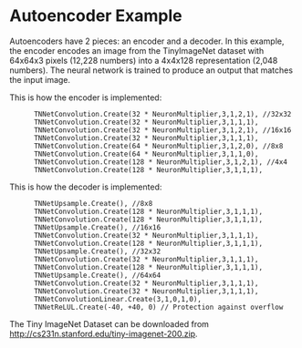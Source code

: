 # Autoencoder Example
Autoencoders have 2 pieces: an encoder and a decoder. In this example, the encoder encodes an image
from the TinyImageNet dataset with 64x64x3 pixels (12,228 numbers) into a 4x4x128 representation (2,048 numbers). The neural network
is trained to produce an output that matches the input image.

This is how the encoder is implemented:
```
      TNNetConvolution.Create(32 * NeuronMultiplier,3,1,2,1), //32x32
      TNNetConvolution.Create(32 * NeuronMultiplier,3,1,1,1),
      TNNetConvolution.Create(32 * NeuronMultiplier,3,1,2,1), //16x16
      TNNetConvolution.Create(32 * NeuronMultiplier,3,1,1,1),
      TNNetConvolution.Create(64 * NeuronMultiplier,3,1,2,0), //8x8
      TNNetConvolution.Create(64 * NeuronMultiplier,3,1,1,0),
      TNNetConvolution.Create(128 * NeuronMultiplier,3,1,2,1), //4x4
      TNNetConvolution.Create(128 * NeuronMultiplier,3,1,1,1),
```

This is how the decoder is implemented:
```
      TNNetUpsample.Create(), //8x8
      TNNetConvolution.Create(128 * NeuronMultiplier,3,1,1,1),
      TNNetConvolution.Create(128 * NeuronMultiplier,3,1,1,1),
      TNNetUpsample.Create(), //16x16
      TNNetConvolution.Create(32 * NeuronMultiplier,3,1,1,1),
      TNNetConvolution.Create(128 * NeuronMultiplier,3,1,1,1),
      TNNetUpsample.Create(), //32x32
      TNNetConvolution.Create(32 * NeuronMultiplier,3,1,1,1),
      TNNetConvolution.Create(128 * NeuronMultiplier,3,1,1,1),
      TNNetUpsample.Create(), //64x64
      TNNetConvolution.Create(32 * NeuronMultiplier,3,1,1,1),
      TNNetConvolution.Create(32 * NeuronMultiplier,3,1,1,1),
      TNNetConvolutionLinear.Create(3,1,0,1,0),
      TNNetReLUL.Create(-40, +40, 0) // Protection against overflow
```

The Tiny ImageNet Dataset can be downloaded from http://cs231n.stanford.edu/tiny-imagenet-200.zip.
